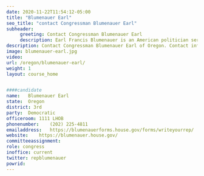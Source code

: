 ```yaml
---
date: 2020-11-22T11:54:12-05:00
title: "Blumenauer Earl"
seo_title: "contact Congressman Blumenauer Earl"
subheader:
     greeting: Contact Congressman Blumenauer Earl 
     description: Earl Francis Blumenauer is an American politician serving as the U.S. Representative for Oregon's 3rd congressional district since 1996. A member of the Democratic Party, his district includes most of Portland east of the Willamette River.
description: Contact Congressman Blumenauer Earl of Oregon. Contact information for Blumenauer Earl includes email address, phone number, and mailing address.
image: blumenauer-earl.jpg
video: 
url: /oregon/blumenauer-earl/
weight: 1
layout: course_home


####candidate
name:	Blumenauer Earl
state:	Oregon
district: 3rd
party:	Democratic
officeroom:	1111 LHOB
phonenumber:	(202) 225-4811
emailaddress:	https://blumenauerforms.house.gov/forms/writeyourrep/
website:	https://blumenauer.house.gov/
committeeassignment: 
role: congress
inoffice: current
twitter: repblumenauer
powrid: 
---
```


